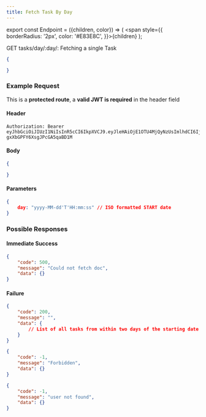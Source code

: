 ```yaml
---
title: Fetch Task By Day
---
```


export const Endpoint = ({children, color}) => ( <span style={{
borderRadius: '2px',
color: '#E83E8C',
}}>{children}</span> );

<Endpoint>GET tasks/day/:day/</Endpoint>: Fetching a single Task

```json
{

}
```

### Example Request
This is a **protected route**, a **valid JWT is required** in the header field
#### Header
```
Authorization: Bearer eyJhbGciOiJIUzI1NiIsInR5cCI6IkpXVCJ9.eyJleHAiOjE1OTU4MjQyNzUsImlhdCI6IjIwMjAtMDctMjdUMDA6MjY6MTUuNzg5NTg0Mi0wNDowMCIsInN1YiI6ImNocmlzIn0.5US2_ITKcfgkpEbfsR-gxXbGPFY6XsgJPcGA5qaBD1M
```

#### Body
```json
{

}
```

#### Parameters
```json
{
    day: "yyyy-MM-dd'T'HH:mm:ss" // ISO formatted START date
}

```

### Possible Responses
#### Immediate Success
```json
{
	"code": 500,
	"message": "Could not fetch doc",
	"data": {}
}
```
#### Failure
```json
{
	"code": 200,
	"message": "",
	"data": {
        // List of all tasks from within two days of the starting date
    }
}
```
```json
{
	"code": -1,
	"message": "Forbidden",
	"data": {}
}
```
```json
{
	"code": -1,
	"message": "user not found",
	"data": {}
}
```



